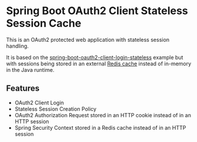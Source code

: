 # Spring Boot OAuth2 Client Stateless Session Cache

This is an OAuth2 protected web application with stateless session handling.

It is based on the [spring-boot-oauth2-client-login-stateless](../oauth2-client-login-stateless) example
but with sessions being stored in an external [Redis cache](https://redis.io) instead of in-memory in
the Java runtime.

## Features
* OAuth2 Client Login
* Stateless Session Creation Policy
* OAuth2 Authorization Request stored in an HTTP cookie instead of in an HTTP session
* Spring Security Context stored in a Redis cache instead of in an HTTP session

